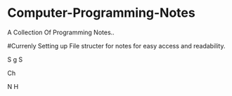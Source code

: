 # Computer-Programming-Notes
A Collection Of Programming Notes..

#Currenly Setting up File structer for notes for easy access and readability.

S
g 
 S

Ch

N
H
